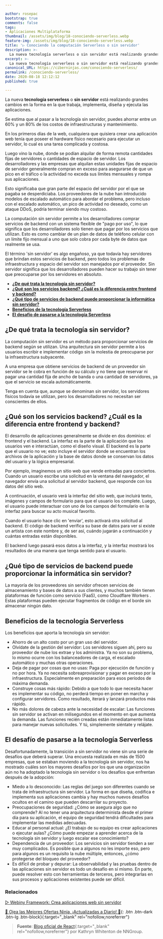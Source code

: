 ```yaml
---

author: rosepac
bootstrap: true
comments: false
tags:
- Aplicaciones Multiplataforma
thumbnail: /assets/img/blog/18-conociendo-serverless.webp
feature-img: /assets/img/blog/18-conociendo-serverless.webp
title: '▷ Conociendo la computación Serverless o sin servidor'
description: >-
  La nueva tecnología serverless o sin servidor está realizando grandes cambios en la forma en la que trabaja, implementa, diseña y ejecuta las aplicaciones.
excerpt: >-
  La nueva tecnología serverless o sin servidor está realizando grandes cambios en la forma en la que trabaja, implementa, diseña y ejecuta las aplicaciones.
canonical_URL: https://ciberninjas.com/conociendo-serverless/
permalink: /conociendo-serverless/
date: 2020-08-18 12:12:12
published: true

---
```

<!-- La mayoría de los proveedores sin servidor ofrecen servicios de almacenamiento y bases de datos a sus clientes, y muchos también tienen plataformas de función como servicio (FaaS) , como Cloudflare Workers . Estas plataformas pueden ejecutar fragmentos de código en el borde sin almacenar ningún dato. -->

La nueva **tecnología serverless** o **sin servidor** está realizando grandes cambios en la forma en la que trabaja, implementa, diseña y ejecuta las aplicaciones.

Se estima que al pasar a la tecnología sin servidor, puedes ahorrar entre un 60% y un 80% de los costos de infraestructuras y mantenimiento.

En los primeros días de la web, cualquiera que quisiera crear una aplicación web tenía que poseer el hardware físico necesario para ejecutar un servidor, lo cual es una tarea complicada y costosa.

Luego vino la nube, donde se podían alquilar de forma remota cantidades fijas de servidores o cantidades de espacio de servidor. Los desarrolladores y las empresas que alquilan estas unidades fijas de espacio de servidor generalmente compran en exceso para asegurarse de que un pico en el tráfico o la actividad no exceda sus límites mensuales y rompa sus aplicaciones.

Esto significaba que gran parte del espacio del servidor por el que se pagaba se desperdiciaba. Los proveedores de la nube han introducido modelos de escalado automático para abordar el problema, pero incluso con el escalado automático, un pico de actividad no deseado, como un ataque DDoS, podría terminar siendo muy costoso.

La computación sin servidor permite a los desarrolladores comprar servicios de backend con un sistema flexible de "pago por uso", lo que significa que los desarrolladores solo tienen que pagar por los servicios que utilizan. Esto es como cambiar de un plan de datos de teléfono celular con un límite fijo mensual a uno que solo cobra por cada byte de datos que realmente se usa.

El término 'sin servidor' es algo engañoso, ya que todavía hay servidores que brindan estos servicios de backend, pero todos los problemas de infraestructura y espacio del servidor son manejados por el proveedor. Sin servidor significa que los desarrolladores pueden hacer su trabajo sin tener que preocuparse por los servidores en absoluto.

- [**¿De qué trata la tecnología sin servidor?**](#de-qué-trata-la-tecnología-sin-servidor)
- [**¿Qué son los servicios backend? ¿Cuál es la diferencia entre frontend y backend?**](#qué-son-los-servicios-backend-cuál-es-la-diferencia-entre-frontend-y-backend)
- [**¿Qué tipo de servicios de backend puede proporcionar la informática sin servidor?**](#qué-tipo-de-servicios-de-backend-puede-proporcionar-la-informática-sin-servidor)
- [**Beneficios de la tecnología Serverless**](#beneficios-de-la-tecnología-serverless)
- [**El desafío de pasarse a la tecnología Serverless**](#el-desafío-de-pasarse-a-la-tecnología-serverless)

## **¿De qué trata la tecnología sin servidor?**

La computación sin servidor es un método para proporcionar servicios de backend según se utilizan. Una arquitectura sin servidor permite a los usuarios escribir e implementar código sin la molestia de preocuparse por la infraestructura subyacente.

A una empresa que obtiene servicios de backend de un proveedor sin servidor se le cobra en función de su cálculo y no tiene que reservar ni pagar una cantidad fija de ancho de banda o una cantidad de servidores, ya que el servicio se escala automáticamente.

Tenga en cuenta que, aunque se denominan sin servidor, los servidores físicos todavía se utilizan, pero los desarrolladores no necesitan ser conscientes de ellos.

## **¿Qué son los servicios backend? ¿Cuál es la diferencia entre frontend y backend?**

El desarrollo de aplicaciones generalmente se divide en dos dominios: el frontend y el backend. La interfaz es la parte de la aplicación que los usuarios ven e interactúan, como el diseño visual. El backend es la parte que el usuario no ve; esto incluye el servidor donde se encuentran los archivos de la aplicación y la base de datos donde se conservan los datos del usuario y la lógica empresarial.

Por ejemplo, imaginemos un sitio web que vende entradas para conciertos. Cuando un usuario escribe una solicitud en la ventana del navegador, el navegador envía una solicitud al servidor backend, que responde con los datos del sitio web.

A continuación, el usuario verá la interfaz del sitio web, que incluirá texto, imágenes y campos de formulario para que el usuario los complete. Luego, el usuario puede interactuar con uno de los campos del formulario en la interfaz para buscar su acto musical favorito.

Cuando el usuario hace clic en 'enviar', esto activará otra solicitud al backend. El código de backend verifica su base de datos para ver si existe un artista con este nombre y, de ser así, cuándo jugarán a continuación y cuántas entradas están disponibles.

El backend luego pasará esos datos a la interfaz, y la interfaz mostrará los resultados de una manera que tenga sentido para el usuario. 

## **¿Qué tipo de servicios de backend puede proporcionar la informática sin servidor?**

La mayoría de los proveedores sin servidor ofrecen servicios de almacenamiento y bases de datos a sus clientes, y muchos también tienen plataformas de función como servicio (FaaS), como Cloudflare Workers . Estas plataformas pueden ejecutar fragmentos de código en el borde sin almacenar ningún dato.

## **Beneficios de la tecnología Serverless**

Los beneficios que aporta la tecnología sin servidor:

- Ahorro de un alto costo por un gran uso del servidor.
- Olvídate de la gestión del servidor: Los servidores siguen ahí, pero su proveedor de nube los extrae y los administra. Ya no son su problema, lo mismo ocurre con los balanceadores de carga, el escalado automático y muchas otras operaciones.
- Deja de pagar por cosas que no usas: Paga por ejecución de función y no por hora. Ya no necesita sobreaprovisionar y pagar en exceso por la infraestructura. Especialmente en preparación para esos períodos de máxima demanda.
- Construye cosas más rápido: Debido a que todo lo que necesita hacer es implementar su código, no perderá tiempo en poner en marcha y configurar servidores. Como resultado, iterará y lanzará productos más rápido.
- No más dolores de cabeza ante la necesidad de escalar: Las funciones sin servidor se activan en milisegundos en el momento en que aumenta la demanda. Las funciones recién creadas están inmediatamente listas para manejar nuevas solicitudes. Y tú, simplemente siéntate y relájate.

## **El desafío de pasarse a la tecnología Serverless**

Desafortunadamente, la transición a sin servidor no viene sin una serie de desafíos que deberá superar. Una encuesta realizada en más de 1500 empresas, que se estaban moviendo a la tecnología sin servidor, nos ha mostrado cuáles son los mayores desafíos por los que una organización aún no ha adoptado la tecnología sin servidor o los desafíos que enfrentan después de la adopción:

- Miedo a lo desconocido: Las reglas del juego son diferentes cuando se trata de infraestructura sin servidor. La forma en que diseña, codifica e implementa sus aplicaciones cambia y hay muchos nuevos desafíos ocultos en el camino que pueden descarrilar su proyecto.
- Preocupaciones de seguridad: ¿Cómo se asegura algo que no comprende? Al no tener una arquitectura determinista desde el primer día para su aplicación, el equipo de seguridad tendrá dificultades para implementar las medidas adecuadas.
- Educar al personal actual: ¿El trabajo de su equipo es crear aplicaciones o ejecutar aulas? ¿Cómo puede empezar a aprender acerca de la tecnología sin servidor y luego escalar ese conocimiento?
- Dependencia de un proveedor: Los servicios sin servidor tienden a ser muy complicados. Es posible que a algunos no les importe eso, pero para algunos es un requisito la nube múltiple, entonces, ¿cómo protegerse del bloqueo del proveedor?
- Es difícil de probar y depurar: La observabilidad y las pruebas dentro de las aplicaciones sin servidor es todo un desafío en sí mismo. En parte, puede resolver esto con herramientas de terceros, pero integrarlas en sus procesos y aplicaciones existentes puede ser difícil.
<!-- https://www.cloudflare.com/learning/serverless/what-is-serverless/ -->

### **Relacionados** <!-- omit in toc -->

[▷ Webiny Framework: Crea aplicaciones web sin servidor](https://ciberninjas.com/webiny-aplicaciones-sin-servidor/)

[🎁 Ojea las Mejores Ofertas Ninja, ¡Actualizadas a Diario! 🛒](https://www.amazon.es/shop/cibercursos){: .btn .btn-dark .btn-lg .btn-block}{:target="_blank" rel="nofollow,noreferrer"}

> **Fuente**: [Blog oficial de React](https://reactjs.org/blog/2020/08/10/react-v17-rc.html){:target="_blank" rel="nofollow,noreferrer"} por Kathryn Whitenton de NNGroup.